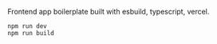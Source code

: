 Frontend app boilerplate built with esbuild, typescript, vercel.

```
npm run dev
npm run build
```
